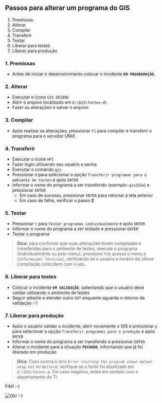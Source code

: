 ## Passos para alterar um programa do GIS

1. Premissas
2. Alterar
3. Compilar
4. Transferir
5. Testar
6. Liberar para testes
7. Liberar para produção

### 1. Premissas
- Antes de iniciar o desenvolvimento colocar o incidente **`EM PROGRAMAÇÃO`**.

### 2. Alterar
- Executar o ícone `GIS DESENV`
- Abrir o arquivo localizado em `G:\GIS\fontes-d\`
- Fazer as alterações e salvar o arquivo

### 3. Compilar
- Após realizar as alterações, pressionar `F1` para compilar e transferir o programa para o servidor UNIX

### 4. Transferir
- Executar o ícone `HPI`
- Fazer login utilizando seu usuário e senha
- Executar o comando `gis`
- Pressionar `d` para selecionar a opção `Transferir programas para o ambiente de testes` e após `ENTER`
- Informar o nome do programa a ser transferido (exemplo: `gis222e`) e pressionar `ENTER`
  - Em caso de sucesso, pressionar `ENTER` para retornar à tela anterior
  - Em caso de falha, verificar o passo **2**

### 5. Testar
- Pressionar `t` para `Testar programas individualmente` e após `ENTER`
- Informar o nome do programa a ser testado e pressionar `ENTER`
- Testar o programa

> **Dica**: para confirmar que suas alterações foram compiladas e transferidas para o ambiente de testes, execute o programa (individualmente ou pelo menu), pressione `F2`e acesse o menu `8` (`Informações Técnicas`), verificando se o usuário e horário da última compilação coincidem com o seu.

### 6. Liberar para testes
- Colocar o incidente **`EM VALIDAÇÃO`**, salientando que o usuário deve validar utilizando o ambiente de testes
- Seguir adiante e atender outro `SDT` enquanto aguarda o retorno da validação :-)

### 7. Liberar para produção
- Após o usuário validar o incidente, abrir novamente o GIS e pressionar `p` para selecionar a opção `Transferir programas para a produção` e após `ENTER`
- Informar o nome do programa a ser transferido e pressionar `ENTER`
- Alterar o incidente para a situação **`FECHADO`**, informando que já foi liberado em produção

> **Dica**: Caso ocorra o erro `Error starting the program shown below! atup.bat` no `Netterm`, verifique se o fonte foi atualizado em `G:\GIS\fontes-p`. Em caso negativo, entre em contato com o departamento de TI.

FIM! :-)

![Ok! :-)](http://myreactiongifs.com/gifs/thumbsupcomputerkid.gif)
